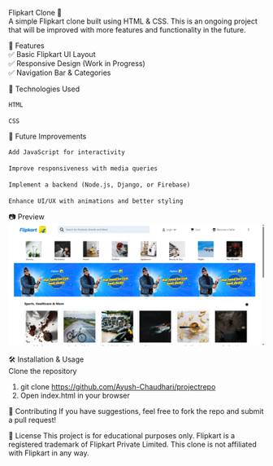 Flipkart Clone 🛒<br>
A simple Flipkart clone built using HTML & CSS. This is an ongoing project that will be improved with more features and functionality in the future.

🚀 Features<br>
✅ Basic Flipkart UI Layout<br>
✅ Responsive Design (Work in Progress)<br>
✅ Navigation Bar & Categories

📌 Technologies Used<br>

    HTML

    CSS

🔧 Future Improvements<br>

    Add JavaScript for interactivity

    Improve responsiveness with media queries

    Implement a backend (Node.js, Django, or Firebase)

    Enhance UI/UX with animations and better styling

📷 Preview
![Flipkart Clone Screenshot](https://github.com/Ayush-Chaudhari/projectrepo/blob/main/images/Screenshotflip.png)


🛠 Installation & Usage<br>
Clone the repository

1. git clone https://github.com/Ayush-Chaudhari/projectrepo
2. Open index.html in your browser

🤝 Contributing
If you have suggestions, feel free to fork the repo and submit a pull request!

📜 License
This project is for educational purposes only. Flipkart is a registered trademark of Flipkart Private Limited. This clone is not affiliated with Flipkart in any way.